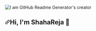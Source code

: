![I am GitHub Readme Generator's creator](https://scontent.fjsr6-1.fna.fbcdn.net/v/t1.6435-9/s960x960/205464093_1114517232410888_3677716560222565844_n.jpg?_nc_cat=105&ccb=1-5&_nc_sid=e3f864&_nc_ohc=y3sVKgSAEtcAX_qw93T&_nc_ht=scontent.fjsr6-1.fna&oh=da3de76e50a26e7865a059f04fa970cb&oe=6156A42E)

<h2><a id="user-content-hi-im-shaha-reja" class="anchor" aria-hidden="true" href="#hi-im-shaha-reja"><svg class="octicon octicon-link" viewBox="0 0 16 16" version="1.1" width="16" height="16" aria-hidden="true"><path fill-rule="evenodd" d="M7.775 3.275a.75.75 0 001.06 1.06l1.25-1.25a2 2 0 112.83 2.83l-2.5 2.5a2 2 0 01-2.83 0 .75.75 0 00-1.06 1.06 3.5 3.5 0 004.95 0l2.5-2.5a3.5 3.5 0 00-4.95-4.95l-1.25 1.25zm-4.69 9.64a2 2 0 010-2.83l2.5-2.5a2 2 0 012.83 0 .75.75 0 001.06-1.06 3.5 3.5 0 00-4.95 0l-2.5 2.5a3.5 3.5 0 004.95 4.95l1.25-1.25a.75.75 0 00-1.06-1.06l-1.25 1.25a2 2 0 01-2.83 0z"></path></svg></a>Hi, I'm ShahaReja <g-emoji class="g-emoji" alias="wave" fallback-src="https://github.githubassets.com/images/icons/emoji/unicode/1f44b.png">👋</g-emoji></h2>



